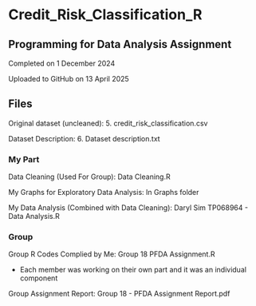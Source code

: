 # Credit_Risk_Classification_R

## Programming for Data Analysis Assignment
Completed on 1 December 2024

Uploaded to GitHub on 13 April 2025

## Files 
Original dataset (uncleaned): 5. credit_risk_classification.csv

Dataset Description: 6. Dataset description.txt

### My Part
Data Cleaning (Used For Group): Data Cleaning.R

My Graphs for Exploratory Data Analysis: In Graphs folder

My Data Analysis (Combined with Data Cleaning): Daryl Sim TP068964 - Data Analysis.R

### Group
Group R Codes Complied by Me: Group 18 PFDA Assignment.R
- Each member was working on their own part and it was an individual component

Group Assignment Report: Group 18 - PFDA Assignment Report.pdf
